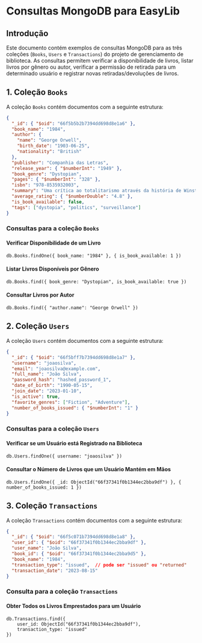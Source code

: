 # Consultas MongoDB para EasyLib

## Introdução

Este documento contém exemplos de consultas MongoDB para as três coleções (`Books`, `Users` e `Transactions`) do projeto de gerenciamento de biblioteca. As consultas permitem verificar a disponibilidade de livros, listar livros por gênero ou autor, verificar a permissão de retirada para um determinado usuário e registrar novas retiradas/devoluções de livros.

## 1. Coleção `Books`

A coleção `Books` contém documentos com a seguinte estrutura:

```json
{
  "_id": { "$oid": "66f5b5b2b7394dd698d8e1a6" },
  "book_name": "1984",
  "author": {
    "name": "George Orwell",
    "birth_date": "1903-06-25",
    "nationality": "British"
  },
  "publisher": "Companhia das Letras",
  "release_year": { "$numberInt": "1949" },
  "book_genre": "Dystopian",
  "pages": { "$numberInt": "328" },
  "isbn": "978-8535932003",
  "summary": "Uma crítica ao totalitarismo através da história de Winston Smith.",
  "average_rating": { "$numberDouble": "4.8" },
  "is_book_available": false,
  "tags": ["dystopia", "politics", "surveillance"]
}
```

### Consultas para a coleção `Books`

#### Verificar Disponibilidade de um Livro

```db.Books.findOne({ book_name: "1984" }, { is_book_available: 1 })```

#### Listar Livros Disponíveis por Gênero

```db.Books.find({ book_genre: "Dystopian", is_book_available: true })```

#### Consultar Livros por Autor

```db.Books.find({ "author.name": "George Orwell" })```

## 2. Coleção `Users`

A coleção `Users` contém documentos com a seguinte estrutura:

```json
{
  "_id": { "$oid": "66f5bff7b7394dd698d8e1a7" },
  "username": "joaosilva",
  "email": "joaosilva@example.com",
  "full_name": "João Silva",
  "password_hash": "hashed_password_1",
  "date_of_birth": "1990-05-15",
  "join_date": "2023-01-10",
  "is_active": true,
  "favorite_genres": ["Fiction", "Adventure"],
  "number_of_books_issued": { "$numberInt": "1" }
}
```

### Consultas para a coleção `Users`

#### Verificar se um Usuário está Registrado na Biblioteca

```db.Users.findOne({ username: "joaosilva" })```

#### Consultar o Número de Livros que um Usuário Mantém em Mãos

```db.Users.findOne({ _id: ObjectId("66f37341f0b1344ec2bba9df") }, { number_of_books_issued: 1 })```


## 3. Coleção `Transactions`

A coleção `Transactions` contém documentos com a seguinte estrutura:

```json
{
  "_id": { "$oid": "66f5c071b7394dd698d8e1a8" },
  "user_id": { "$oid": "66f37341f0b1344ec2bba9df" },
  "user_name": "João Silva",
  "book_id": { "$oid": "66f37341f0b1344ec2bba9d5" },
  "book_name": "1984",
  "transaction_type": "issued",  // pode ser "issued" ou "returned"
  "transaction_date": "2023-08-15"
}
```

### Consulta para a coleção `Transactions`

#### Obter Todos os Livros Emprestados para um Usuário

```
db.Transactions.find({
    user_id: ObjectId("66f37341f0b1344ec2bba9df"),
    transaction_type: "issued"
})
```
